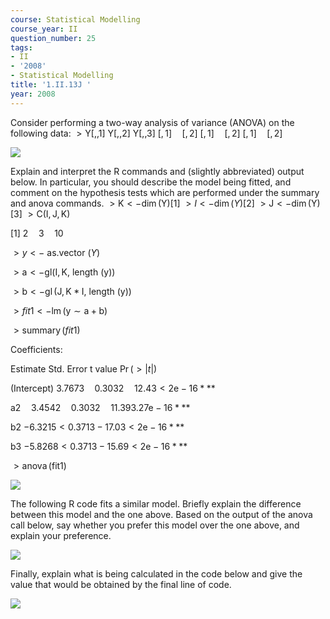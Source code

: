 ```yaml
---
course: Statistical Modelling
course_year: II
question_number: 25
tags:
- II
- '2008'
- Statistical Modelling
title: '1.II.13J '
year: 2008
---
```



Consider performing a two-way analysis of variance (ANOVA) on the following data:
$>\mathrm{Y}[,, 1]$
$\mathrm{Y}[,, 2]$
$\mathrm{Y}[,, 3]$
$[, 1] \quad[, 2]$
$[, 1] \quad[, 2]$
$[, 1] \quad[, 2]$

![](https://cdn.mathpix.com/cropped/2022_04_28_f42726bf90cfbe3fb2f8g-11.jpg?height=203&width=720&top_left_y=385&top_left_x=238)

Explain and interpret the R commands and (slightly abbreviated) output below. In particular, you should describe the model being fitted, and comment on the hypothesis tests which are performed under the summary and anova commands.
$>\mathrm{K}<-\operatorname{dim}(\mathrm{Y})[1]$
$>I<-\operatorname{dim}(Y)[2]$
$>\mathrm{J}<-\operatorname{dim}(\mathrm{Y})[3]$
$>\mathrm{C}(\mathrm{I}, \mathrm{J}, \mathrm{K})$

[1] $2 \quad 3 \quad 10$

$>y<-$ as.vector $(Y)$

$>\mathrm{a}<-\mathrm{gl}(\mathrm{I}, \mathrm{K}$, length $(\mathrm{y}))$

$>\mathrm{b}<-\operatorname{gl}(\mathrm{J}, \mathrm{K} * \mathrm{I}$, length $(\mathrm{y}))$

$>f i t 1<-\operatorname{lm}(\mathrm{y} \sim \mathrm{a}+\mathrm{b})$

$>\operatorname{summary}(f i t 1)$

Coefficients:

Estimate Std. Error t value $\operatorname{Pr}(>|t|)$

(Intercept) $3.7673 \quad 0.3032 \quad 12.43<2 \mathrm{e}-16 * * *$

$\mathrm{a} 2 \quad 3.4542 \quad 0.3032 \quad 11.393 .27 \mathrm{e}-16 * * *$

b2 $-6.3215<0.3713-17.03<2 \mathrm{e}-16 * * *$

b3 $-5.8268<0.3713-15.69<2 \mathrm{e}-16 * * *$

$>\operatorname{anova}(\mathrm{fit1})$ 

![](https://cdn.mathpix.com/cropped/2022_04_28_f42726bf90cfbe3fb2f8g-12.jpg?height=198&width=606&top_left_y=195&top_left_x=222)

The following $\mathrm{R}$ code fits a similar model. Briefly explain the difference between this model and the one above. Based on the output of the anova call below, say whether you prefer this model over the one above, and explain your preference.

![](https://cdn.mathpix.com/cropped/2022_04_28_f42726bf90cfbe3fb2f8g-12.jpg?height=319&width=612&top_left_y=499&top_left_x=222)

Finally, explain what is being calculated in the code below and give the value that would be obtained by the final line of code.

![](https://cdn.mathpix.com/cropped/2022_04_28_f42726bf90cfbe3fb2f8g-12.jpg?height=249&width=690&top_left_y=891&top_left_x=222)